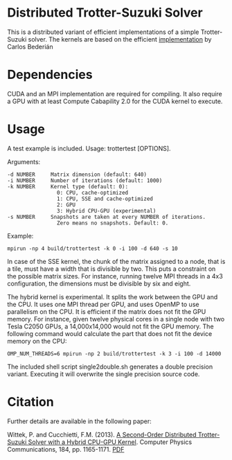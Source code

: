 Distributed Trotter-Suzuki Solver
==

This is a distributed variant of efficient implementations of a simple Trotter-Suzuki solver. The kernels are based on the efficient [implementation](https://bitbucket.org/zzzoom/trottersuzuki) by 
Carlos Bederián

Dependencies
==
CUDA and an MPI implementation are required for compiling. It also require a GPU with at least Compute Cabapility 2.0 for the CUDA kernel to execute.

Usage
==

A test example is included. Usage: trottertest [OPTIONS]. 

Arguments:

    -d NUMBER     Matrix dimension (default: 640)
    -i NUMBER     Number of iterations (default: 1000)
    -k NUMBER     Kernel type (default: 0): 
                    0: CPU, cache-optimized
                    1: CPU, SSE and cache-optimized
                    2: GPU
                    3: Hybrid CPU-GPU (experimental)                    
    -s NUMBER     Snapshots are taken at every NUMBER of iterations.
                    Zero means no snapshots. Default: 0.

Example:

    mpirun -np 4 build/trottertest -k 0 -i 100 -d 640 -s 10

In case of the SSE kernel, the chunk of the matrix assigned to a node, that is a tile, must have a width that is divisible by two. This puts a constraint on the possible matrix sizes. For instance, running twelve MPI threads in a 4x3 configuration, the dimensions must be divisible by six and eight.

The hybrid kernel is experimental. It splits the work between the GPU and the CPU. It uses one MPI thread per GPU, and uses OpenMP to use parallelism on the CPU. It is efficient if the matrix does not fit the GPU memory. For instance, given twelve physical cores in a single node with two Tesla C2050 GPUs, a 14,000x14,000 would not fit the GPU memory. The following command would calculate the part that does not fit the device memory on the CPU:

    OMP_NUM_THREADS=6 mpirun -np 2 build/trottertest -k 3 -i 100 -d 14000

The included shell script single2double.sh generates a double precision variant. Executing it will overwrite the single precision source code.

Citation
==
Further details are available in the following paper:

Wittek, P. and Cucchietti, F.M. (2013). [A Second-Order Distributed Trotter-Suzuki Solver with a Hybrid CPU-GPU Kernel](http://dx.doi.org/10.1016/j.cpc.2012.12.008). Computer Physics Communications, 184, pp. 1165-1171. [PDF](http://arxiv.org/pdf/1208.2407)
